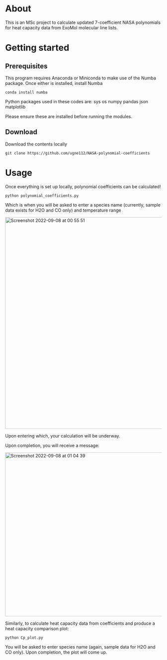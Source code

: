 # About
This is an MSc project to calculate updated 7-coefficient NASA polynomials for heat capacity data from ExoMol molecular line lists.

# Getting started

## Prerequisites
This program requires Anaconda or Miniconda to make use of the Numba package. Once either is installed, install Numba
```
conda install numba 
```
Python packages used in these codes are:
sys
os
numpy
pandas
json
matplotlib

Please ensure these are installed before running the modules.

## Download
Download the contents locally
```
git clone https://github.com/ugne112/NASA-polynomial-coefficients
```

# Usage

Once everything is set up locally, polynomial coefficients can be calculated!

```
python polynomial_coefficients.py
```
Which is when you will be asked to enter a species name (currently, sample data exists for H2O and CO only) and temperature range

<img width="682" alt="Screenshot 2022-09-08 at 00 55 51" src="https://user-images.githubusercontent.com/71969506/188990793-e98774b3-4771-427d-96cf-d6ad534a1712.png">

Upon entering which, your calculation will be underway.

Upon completion, you will receive a message:

<img width="528" alt="Screenshot 2022-09-08 at 01 04 39" src="https://user-images.githubusercontent.com/71969506/188991979-fa7e9d82-b5af-491f-be6a-51b3f969e52c.png">


Similarly, to calculate heat capacity data from coefficients and produce a heat capacity comparison plot:
```
python Cp_plot.py
```
You will be asked to enter species name (again, sample data for H2O and CO only).
Upon completion, the plot will come up.

